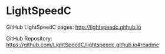 LightSpeedC
===========

GitHub LightSpeedC pages:
http://lightspeedc.github.io

GitHub Repository:
https://github.com/LightSpeedC/lightspeedc.github.io#readme
